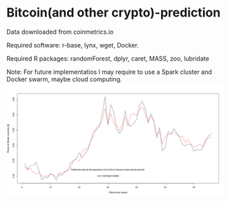 # Bitcoin(and other crypto)-prediction
Data downloaded from coinmetrics.io

Required software: r-base, lynx, wget, Docker. 

Required R packages: randomForest, dplyr, caret, MASS, zoo, lubridate

Note: For future implementatios I may require to use a Spark cluster and Docker swarm, maybe cloud computing.  
![alt text](https://github.com/progamandoconro/Bitcoin-prediction/blob/master/bitcoin_5_ago_2019?raw=true)
